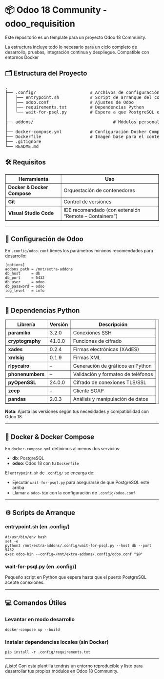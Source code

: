 <h1>📦 Odoo 18 Community - odoo_requisition</h1>

<p>Este repositorio es un template para un proyecto Odoo 18 Community.</p>
<p>La estructura incluye todo lo necesario para un ciclo completo de desarrollo, pruebas, integración continua y despliegue. Compatible con entornos Docker</p>

<h2>🗂️ Estructura del Proyecto</h2>

<pre>
.
├── .config/                     # Archivos de configuración inicial
│   ├── entrypoint.sh            # Script de arranque del contenedor
│   ├── odoo.conf                # Ajustes de Odoo
│   ├── requirements.txt         # Dependencias Python
│   └── wait-for-psql.py         # Espera a que PostgreSQL esté listo
│
├── addons/                               # Módulos personalizados
│
├── docker-compose.yml           # Configuración Docker Compose para desarrollo
├── Dockerfile                   # Imagen base para el contenedor Odoo
├── .gitignore
└── README.md
</pre>

  <h2>🛠️ Requisitos</h2>
  <table border="1" cellpadding="6" cellspacing="0">
    <thead>
      <tr>
        <th>Herramienta</th>
        <th>Uso</th>
      </tr>
    </thead>
    <tbody>
      <tr>
        <td><strong>Docker & Docker Compose</strong></td>
        <td>Orquestación de contenedores</td>
      </tr>
      <tr>
        <td><strong>Git</strong></td>
        <td>Control de versiones</td>
      </tr>
      <tr>
        <td><strong>Visual Studio Code</strong></td>
        <td>IDE recomendado (con extensión “Remote – Containers”)</td>
      </tr>
    </tbody>
  </table>
  <hr/>

  <h2>🧰 Configuración de Odoo</h2>
  <p>En <code>.config/odoo.conf</code> tienes los parámetros mínimos recomendados para desarrollo:</p>
  <pre><code>[options]
addons_path = /mnt/extra-addons
db_host     = db
db_port     = 5432
db_user     = odoo
db_password = odoo
log_level   = info
</code></pre>
  <hr/>

  <h2>🐍 Dependencias Python</h2>
  <table border="1" cellpadding="6" cellspacing="0">
    <thead>
      <tr>
        <th>Librería</th>
        <th>Versión</th>
        <th>Descripción</th>
      </tr>
    </thead>
    <tbody>
      <tr>
        <td><strong>paramiko</strong></td>
        <td>3.2.0</td>
        <td>Conexiones SSH</td>
      </tr>
      <tr>
        <td><strong>cryptography</strong></td>
        <td>41.0.0</td>
        <td>Funciones de cifrado</td>
      </tr>
      <tr>
        <td><strong>xades</strong></td>
        <td>0.2.4</td>
        <td>Firmas electrónicas (XAdES)</td>
      </tr>
      <tr>
        <td><strong>xmlsig</strong></td>
        <td>0.1.9</td>
        <td>Firmas XML</td>
      </tr>
      <tr>
        <td><strong>rlpycairo</strong></td>
        <td>–</td>
        <td>Generación de gráficos en Python</td>
      </tr>
      <tr>
        <td><strong>phonenumbers</strong></td>
        <td>–</td>
        <td>Validación y formateo de teléfonos</td>
      </tr>
      <tr>
        <td><strong>pyOpenSSL</strong></td>
        <td>24.0.0</td>
        <td>Cifrado de conexiones TLS/SSL</td>
      </tr>
      <tr>
        <td><strong>zeep</strong></td>
        <td>–</td>
        <td>Cliente SOAP</td>
      </tr>
      <tr>
        <td><strong>pandas</strong></td>
        <td>2.0.3</td>
        <td>Análisis y manipulación de datos</td>
      </tr>
    </tbody>
  </table>
  <p><strong>Nota:</strong> Ajusta las versiones según tus necesidades y compatibilidad con Odoo 18.</p>
  <hr/>

  <h2>🐋 Docker & Docker Compose</h2>
  <p>En <code>docker-compose.yml</code> definimos al menos dos servicios:</p>
  <ul>
    <li><strong>db</strong>: PostgreSQL</li>
    <li><strong>odoo</strong>: Odoo 18 con tu <code>Dockerfile</code></li>
  </ul>
  <p>El <code>entrypoint.sh</code> de <code>.config/</code> se encarga de:</p>
  <ul>
    <li>Ejecutar <code>wait-for-psql.py</code> para asegurarse de que PostgreSQL esté arriba</li>
    <li>Llamar a <code>odoo-bin</code> con la configuración de <code>.config/odoo.conf</code></li>
  </ul>
  <hr/>

  <h2>⚙️ Scripts de Arranque</h2>

  <h3>entrypoint.sh (en .config/)</h3>
  <pre><code>#!/usr/bin/env bash
set -e
python3 /mnt/extra-addons/.config/wait-for-psql.py --host db --port 5432
exec odoo-bin --config=/mnt/extra-addons/.config/odoo.conf "$@"
</code></pre>

  <h3>wait-for-psql.py (en .config/)</h3>
  <p>Pequeño script en Python que espera hasta que el puerto PostgreSQL acepte conexiones.</p>
  <hr/>

  <h2>💻 Comandos Útiles</h2>

  <h3>Levantar en modo desarrollo</h3>
  <pre><code>docker-compose up --build</code></pre>

  <h3>Instalar dependencias locales (sin Docker)</h3>
  <pre><code>pip install -r .config/requirements.txt</code></pre>
  <hr/>

  <p>¡Listo! Con esta plantilla tendrás un entorno reproducible y listo para desarrollar tus propios módulos en Odoo 18 Community.</p>

</body>
</html>
